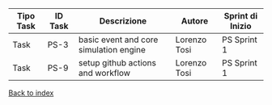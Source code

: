 |Tipo Task|ID Task|Descrizione                           |Autore      |Sprint di Inizio|
|---------|-------|--------------------------------------|------------|----------------|
|Task     |PS-3   |basic event and core simulation engine|Lorenzo Tosi|PS Sprint 1     |
|Task     |PS-9   |setup github actions and workflow     |Lorenzo Tosi|PS Sprint 1     |

[Back to index](../index.md)